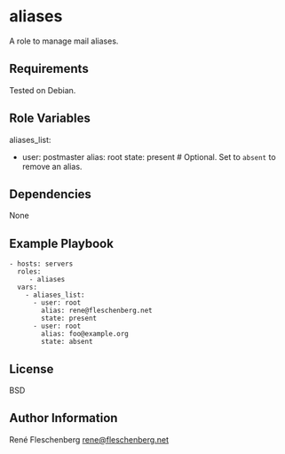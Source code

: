 aliases
=========

A role to manage mail aliases.

Requirements
------------

Tested on Debian.

Role Variables
--------------

aliases_list:
  - user: postmaster
    alias: root
    state: present  # Optional. Set to `absent` to remove an alias.

Dependencies
------------

None

Example Playbook
----------------

    - hosts: servers
      roles:
         - aliases
      vars:
        - aliases_list:
          - user: root
            alias: rene@fleschenberg.net
            state: present
          - user: root
            alias: foo@example.org
            state: absent

License
-------

BSD

Author Information
------------------

René Fleschenberg <rene@fleschenberg.net>
